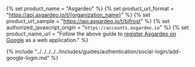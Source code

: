 {% set product_name = "Asgardeo" %}
{% set product_url_format = "https://api.asgardeo.io/t/{organization_name}" %}
{% set product_url_sample = "https://api.asgardeo.io/t/bifrost" %}
{% set authorized_javascript_origin = "`https://accounts.asgardeo.io`" %}
{% set product_name_url = "Follow the above guide to [register Asgardeo on Google]( #register-asgardeo-on-google) as a web application." %}

{% include "../../../../../includes/guides/authentication/social-login/add-google-login.md" %}
